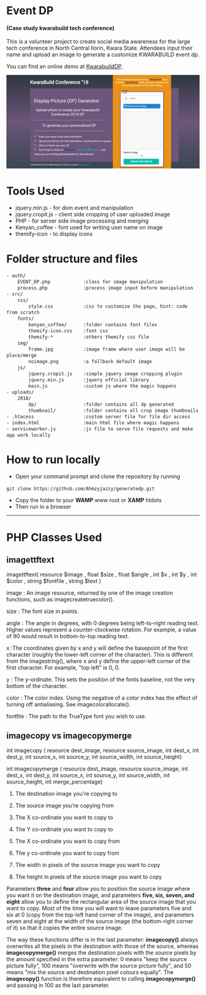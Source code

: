 # Event DP 
#### (Case study kwarabuild tech conference)
This is a volunteer project to create social media awareness for the large tech conference in North Central
Ilorin, Kwara State. Attendees input their name and upload an image to generate a customize KWARABUILD
event dp.

You can find an online demo at [KwarabuildDP](https://olanrewajuahmed095.000webhostapp.com/).

![eventDp homepage](https://raw.githubusercontent.com/Ahmzyjazzy/generatedp/master/screenshot.png)

# Tools Used

- jquery.min.js - for dom event and manipulation
- jquery.cropit.js - client side cropping of user uploaded image 
- PHP - for server side image processing and merging
- Kenyan_coffee - font used for writing user name on image
- themify-icon - to display icons

# Folder structure and files

```
- auth/							
	EVENT_DP.php 			:class for image manipulation
	process.php 			:process image input before manipulation
- src/							
	css/
		style.css 			:css to customize the page, hint: code from scratch
	fonts/
		kenyan_coffee/		:folder contains font files
		themify-icon.css 	:font css
		themify-*			:others themify css file
	img/
		frame.jpg 			:image frame where user image will be place/merge
		noimage.png 		:a fallback default image
	js/
		jquery.cropit.js 	:simple jquery image cropping plugin
		jquery.min.js 		:jquery official library
		main.js 			:custom js where the magic happens
- uploads/
	2018/
		dp/					:folder contains all dp generated
		thumbnail/			:folder contains all crop image thumbnails
- .htacess					:custom server file for file dir access
- index.html 				:main html file where magic happens
- serviceworker.js          :js file to serve file requests and make app work locally

```

# How to run locally

- Open your command prompt and clone the repository by running 

``` git clone https://github.com/Ahmzyjazzy/generatedp.git ```

- Copy the folder to your **WAMP** www root or **XAMP** htdots
- Then run in a browser


------------------------------------------------------------------------

# PHP Classes Used

## imagettftext

imagettftext( resource $image , float $size , float $angle , int $x , int $y , int $color , string $fontfile , string $text )

image : An image resource, returned by one of the image creation functions, such as imagecreatetruecolor().

size : The font size in points.

angle : The angle in degrees, with 0 degrees being left-to-right reading text. Higher values represent a counter-clockwise rotation. For example, a value of 90 would result in bottom-to-top reading text.

x :The coordinates given by x and y will define the basepoint of the first character (roughly the lower-left corner of the character). This is different from the imagestring(), where x and y define the upper-left corner of the first character. For example, "top left" is 0, 0.

y : The y-ordinate. This sets the position of the fonts baseline, not the very bottom of the character.

color : The color index. Using the negative of a color index has the effect of turning off antialiasing. See imagecolorallocate().

fontfile : The path to the TrueType font you wish to use.

## imagecopy vs imagecopymerge

int imagecopy ( resource dest_image, resource source_image, int dest_x, int dest_y, 
int source_x, int source_y, int source_width, int source_height)

int imagecopymerge ( resource dest_image, resource source_image, int dest_x, int dest_y, 
int source_x, int source_y, int source_width, int source_height, int merge_percentage)

1. The destination image you're copying to

2. The source image you're copying from

3. The X co-ordinate you want to copy to

4. The Y co-ordinate you want to copy to

5. The X co-ordinate you want to copy from

6. The y co-ordinate you want to copy from

7. The width in pixels of the source image you want to copy

8. The height in pixels of the source image you want to copy

Parameters **three** and **four** allow you to position the source image where you want it on the destination image, 
and parameters **five, six, seven, and eight** allow you to define the rectangular area of the source image that 
you want to copy. Most of the time you will want to leave parameters five and six at 0 
(copy from the top-left hand corner of the image), and parameters seven and eight at the width of the source image
 (the bottom-right corner of it) so that it copies the entire source image.

The way these functions differ is in the last parameter: **imagecopy()** always overwrites all the pixels in the 
destination with those of the source, whereas **imagecopymerge()** merges the destination pixels with the source 
pixels by the amount specified in the extra parameter: 0 means "keep the source picture fully", 100 means 
"overwrite with the source picture fully", and 50 means "mix the source and destination pixel colours equally". 
The **imagecopy()** function is therefore equivalent to calling **imagecopymerge()** and passing in 100 as the last parameter.
